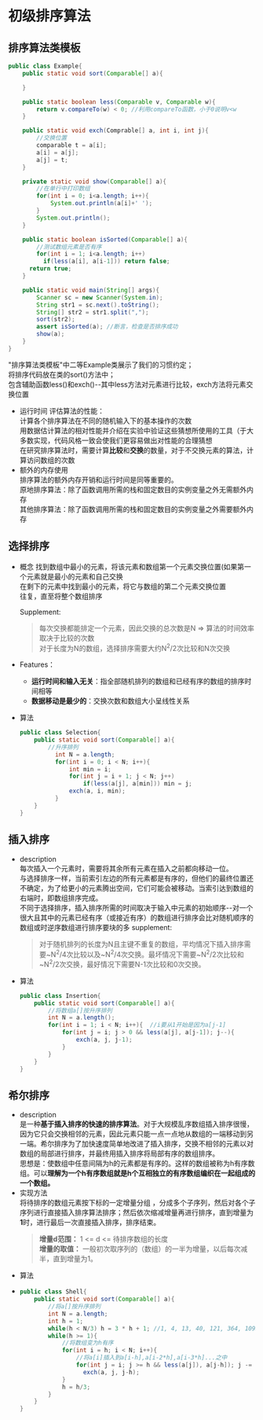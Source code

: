 # 初级排序算法
## 排序算法类模板
  ```java
  public class Example{
      public static void sort(Comparable[] a){

      }

      public static boolean less(Comparable v, Comparable w){
          return v.compareTo(w) < 0; //利用compareTo函数，小于0说明v<w
      }

      public static void exch(Comprable[] a, int i, int j){
          //交换位置
          comparable t = a[i];
          a[i] = a[j];
          a[j] = t;
      }

      private static void show(Comparable[] a){
          //在单行中打印数组
          for(int i = 0; i<a.length; i++){
              System.out.println(a[i]+' ');
          }
          System.out.println();
      }

      public static boolean isSorted(Comparable[] a){
          //测试数组元素是否有序
          for(int i = 1; i<a.length; i++)
            if(less(a[i], a[i-1])) return false;
        return true;
      }

      public static void main(String[] args){
          Scanner sc = new Scanner(System.in);
          String str1 = sc.next().toString();
          String[] str2 = str1.split(",");
          sort(str2);
          assert isSorted(a); //断言，检查是否排序成功
          show(a);
      }
  }
  ```
  
  "排序算法类模板"中二等Example类展示了我们的习惯约定；<br>
  将排序代码放在类的sort()方法中；<br>
  包含辅助函数less()和exch()--其中less方法对元素进行比较，exch方法将元素交换位置<br>
- 运行时间
    评估算法的性能：<br>
    计算各个排序算法在不同的随机输入下的基本操作的次数<br>
    用数据估计算法的相对性能并介绍在实验中验证这些猜想所使用的工具（于大多数实现，代码风格一致会使我们更容易做出对性能的合理猜想<br>
    在研究排序算法时，需要计算**比较**和**交换**的数量，对于不交换元素的算法，计算访问数组的次数
- 额外的内存使用<br>
    排序算法的额外内存开销和运行时间是同等重要的。<br>
    原地排序算法：除了函数调用所需的栈和固定数目的实例变量之外无需额外内存<br>
    其他排序算法：除了函数调用所需的栈和固定数目的实例变量之外需要额外内存<br>
## 选择排序
- 概念
    找到数组中最小的元素，将该元素和数组第一个元素交换位置(如果第一个元素就是最小的元素和自己交换<br>
    在剩下的元素中找到最小的元素，将它与数组的第二个元素交换位置<br>
    往复，直至将整个数组排序<br>

  Supplement:  
  >每次交换都能排定一个元素，因此交换的总次数是N => 算法的时间效率取决于比较的次数<br>
  > 对于长度为N的数组，选择排序需要大约N<sup>2</sup>/2次比较和N次交换
- Features：
  - **运行时间和输入无关**：指全部随机排列的数组和已经有序的数组的排序时间相等
  - **数据移动是最少的**：交换次数和数组大小呈线性关系
- 算法
  ```java
  public class Selection{
      public static void sort(Comparable[] a){
          //升序排列
            int N = a.length;
            for(int i = 0; i < N; i++){
                int min = i;
                for(int j = i + 1; j < N; j++)
                    if(less(a[j], a[min])) min = j;
                exch(a, i, min);
            }
      }
  }
  ```
## 插入排序
- description<br>
  每次插入一个元素时，需要将其余所有元素在插入之前都向移动一位。<br>
  与选择排序一样，当前索引左边的所有元素都是有序的，但他们的最终位置还不确定，为了给更小的元素腾出空间，它们可能会被移动。当索引达到数组的右端时，即数组排序完成。<br>
  不同于选择排序，插入排序所需的时间取决于输入中元素的初始顺序--对一个很大且其中的元素已经有序（或接近有序）的数组进行排序会比对随机顺序的数组或时逆序数组进行排序要块的多
  supplement:
  >对于随机排列的长度为N且主键不重复的数组，平均情况下插入排序需要~N<sup>2</sup>/4次比较以及~N<sup>2</sup>/4次交换。最坏情况下需要~N<sup>2</sup>/2次比较和~N<sup>2</sup>/2次交换，最好情况下需要N-1次比较和0次交换。
- 算法
  ```java
  public class Insertion{
      public static void sort(Comparable[] a){
          //将数组a[]按升序排列
          int N = a.length();
          for(int i = 1; i < N; i++){  //i要从1开始是因为a[j-1]
              for(int j = i; j > 0 && less(a[j], a[j-1]); j--){
                  exch(a, j, j-1);
              }
          }
      }
  }
  ```
## 希尔排序
- description<br>
  是一种**基于插入排序的快速的排序算法**。对于大规模乱序数组插入排序很慢，因为它只会交换相邻的元素，因此元素只能一点一点地从数组的一端移动到另一端。希尔排序为了加快速度简单地改进了插入排序，交换不相邻的元素以对数组的局部进行排序，并最终用插入排序将局部有序的数组排序。<br>
  思想是：使数组中任意间隔为h的元素都是有序的。这样的数组被称为h有序数组。可以**理解为一个h有序数组就是h个互相独立的有序数组编织在一起组成的一个数组。**<br>
- 实现方法<br>
  将待排序的数组元素按下标的一定增量分组 ，分成多个子序列，然后对各个子序列进行直接插入排序算法排序；然后依次缩减增量再进行排序，直到增量为**1**时，进行最后一次直接插入排序，排序结束。
  >**增量d范围：** 1 <= d <= 待排序数组的长度<br>
  >**增量的取值：** 一般初次取序列的（数组）的一半为增量，以后每次减半，直到增量为1。
- 算法<br>
- ```java
  public class Shell{
      public static void sort(Comparable[] a){
          //将a[]按升序排列
          int N = a.length;
          int h = 1;
          while(h < N/3) h = 3 * h + 1; //1, 4, 13, 40, 121, 364, 1093...
          while(h >= 1){
              //将数组变为h有序
              for(int i = h; i < N; i++){
                  //将a[i]插入到a[i-h],a[i-2*h],a[i-3*h]...之中
                  for(int j = i; j >= h && less(a[j]), a[j-h]); j -= h)
                    exch(a, j, j-h);
              }
              h = h/3;
          }
      }
  }